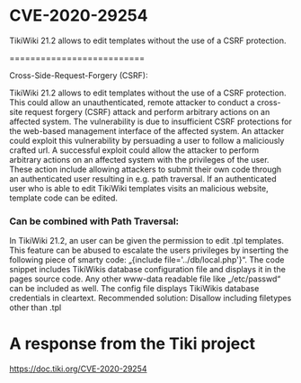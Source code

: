 # CVE-2020-29254
TikiWiki 21.2 allows to edit templates without the use of a CSRF protection. 

==========================

Cross-Side-Request-Forgery (CSRF):

TikiWiki 21.2 allows to edit templates without the use of a CSRF protection. 
This could allow an unauthenticated, remote attacker to conduct a cross-site request forgery (CSRF) attack and perform arbitrary actions on an affected system. The vulnerability is due to insufficient CSRF protections for the web-based management interface of the affected system. An attacker could exploit this vulnerability by persuading a user to follow a maliciously crafted url. A successful exploit could allow the attacker to perform arbitrary actions on an affected system with the privileges of the user. These action include allowing attackers to submit their own code through an authenticated user resulting in e.g. path traversal. If an authenticated user who is able to edit TikiWiki templates visits an malicious website, template code can be edited.

### Can be combined with Path Traversal:
In TikiWiki 21.2, an user can be given the permission to edit .tpl templates. This
feature can be abused to escalate the users privileges by inserting the following piece
of smarty code: „{include file='../db/local.php'}“. The code snippet includes
TikiWikis database configuration file and displays it in the pages source code. Any
other www-data readable file like „/etc/passwd“ can be included as well. The config
file displays TikiWikis database credentials in cleartext.
Recommended solution: Disallow including filetypes other than .tpl


# A response from the Tiki project
https://doc.tiki.org/CVE-2020-29254
